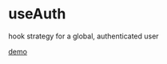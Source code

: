 # useAuth

hook strategy for a global, authenticated user

[demo](https://gist.github.com/crshmk/2bb87feaba72b8d56d96156849d54fc5)

